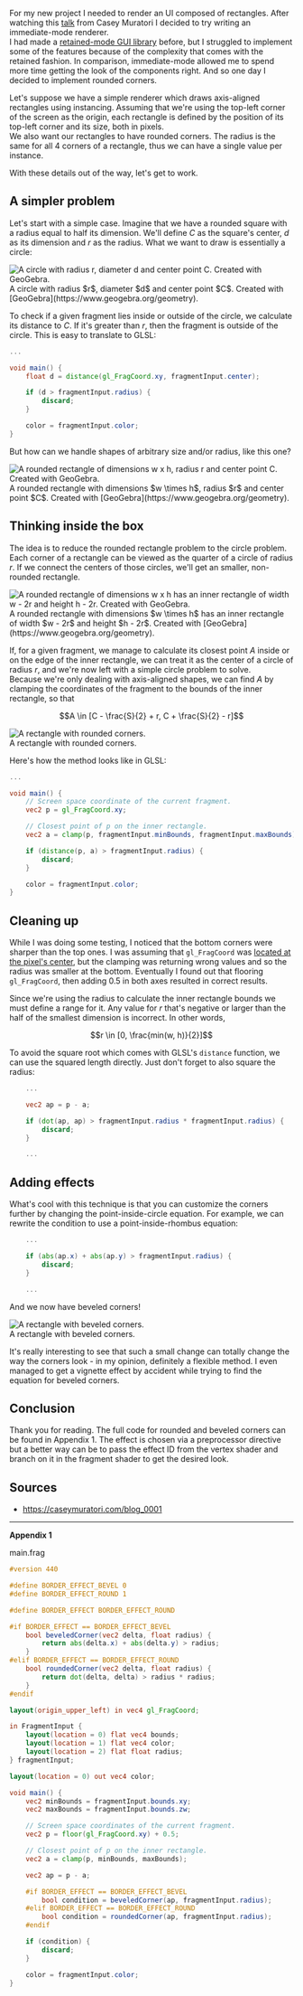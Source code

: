 For my new project I needed to render an UI composed of rectangles. After watching this [talk](https://www.youtube.com/watch?v=Z1qyvQsjK5Y) from Casey Muratori I decided to try writing an immediate-mode renderer.  
I had made a [retained-mode GUI library](https://github.com/debaze/raven) before, but I struggled to implement some of the features because of the complexity that comes with the retained fashion. In comparison, immediate-mode allowed me to spend more time getting the look of the components right. And so one day I decided to implement rounded corners.

Let's suppose we have a simple renderer which draws axis-aligned rectangles using instancing. Assuming that we're using the top-left corner of the screen as the origin, each rectangle is defined by the position of its top-left corner and its size, both in pixels.  
We also want our rectangles to have rounded corners. The radius is the same for all 4 corners of a rectangle, thus we can have a single value per instance.

With these details out of the way, let's get to work.

## A simpler problem

Let's start with a simple case. Imagine that we have a rounded square with a radius equal to half its dimension.
We'll define $C$ as the square's center, $d$ as its dimension and $r$ as the radius. What we want to draw is essentially a circle:

<img src="assets/images/blog/rounded-square-diagram.png" alt="A circle with radius r, diameter d and center point C. Created with GeoGebra." />

<figcaption>
	A circle with radius $r$, diameter $d$ and center point $C$. Created with [GeoGebra](https://www.geogebra.org/geometry).
</figcaption>

To check if a given fragment lies inside or outside of the circle, we calculate its distance to $C$. If it's greater than $r$, then the fragment is outside of the circle. This is easy to translate to GLSL:

```glsl
...

void main() {
	float d = distance(gl_FragCoord.xy, fragmentInput.center);

	if (d > fragmentInput.radius) {
		discard;
	}

	color = fragmentInput.color;
}
```

But how can we handle shapes of arbitrary size and/or radius, like this one?

<img src="assets/images/blog/rounded-rectangle-diagram.png" alt="A rounded rectangle of dimensions w x h, radius r and center point C. Created with GeoGebra." />

<figcaption>
	A rounded rectangle with dimensions $w \times h$, radius $r$ and center point $C$. Created with [GeoGebra](https://www.geogebra.org/geometry).
</figcaption>

## Thinking inside the box

The idea is to reduce the rounded rectangle problem to the circle problem.  
Each corner of a rectangle can be viewed as the quarter of a circle of radius $r$.
If we connect the centers of those circles, we'll get an smaller, non-rounded rectangle.

<img src="assets/images/blog/rounded-rectangle-diagram-2.png" alt="A rounded rectangle of dimensions w x h has an inner rectangle of width w - 2r and height h - 2r. Created with GeoGebra." />

<figcaption>
	A rounded rectangle with dimensions $w \times h$ has an inner rectangle of width $w - 2r$ and height $h - 2r$. Created with [GeoGebra](https://www.geogebra.org/geometry).
</figcaption>

If, for a given fragment, we manage to calculate its closest point $A$ inside or on the edge of the inner rectangle, we can treat it as the center of a circle of radius $r$, and we're now left with a simple circle problem to solve.  
Because we're only dealing with axis-aligned shapes, we can find $A$ by clamping the coordinates of the fragment to the bounds of the inner rectangle, so that

$$A \in [C - \frac{S}{2} + r, C + \frac{S}{2} - r]$$

<img src="assets/images/blog/rounded-rectangle-demo.png" alt="A rectangle with rounded corners." />

<figcaption>
	A rectangle with rounded corners.
</figcaption>

Here's how the method looks like in GLSL:

```glsl
...

void main() {
	// Screen space coordinate of the current fragment.
	vec2 p = gl_FragCoord.xy;

	// Closest point of p on the inner rectangle.
	vec2 a = clamp(p, fragmentInput.minBounds, fragmentInput.maxBounds);

	if (distance(p, a) > fragmentInput.radius) {
		discard;
	}

	color = fragmentInput.color;
}
```

## Cleaning up

While I was doing some testing, I noticed that the bottom corners were sharper than the top ones. I was assuming that `gl_FragCoord` was [located at the pixel's center](https://registry.khronos.org/OpenGL-Refpages/gl4/html/gl_FragCoord.xhtml), but the clamping was returning wrong values and so the radius was smaller at the bottom. Eventually I found out that flooring `gl_FragCoord`, then adding 0.5 in both axes resulted in correct results.

Since we're using the radius to calculate the inner rectangle bounds we must define a range for it. Any value for $r$ that's negative or larger than the half of the smallest dimension is incorrect. In other words,

$$r \in [0, \frac{min(w, h)}{2}]$$

To avoid the square root which comes with GLSL's `distance` function, we can use the squared length directly. Just don't forget to also square the radius:

```glsl
	...

	vec2 ap = p - a;

	if (dot(ap, ap) > fragmentInput.radius * fragmentInput.radius) {
		discard;
	}

	...
```

## Adding effects

What's cool with this technique is that you can customize the corners further by changing the point-inside-circle equation. For example, we can rewrite the condition to use a point-inside-rhombus equation:

```glsl
	...

	if (abs(ap.x) + abs(ap.y) > fragmentInput.radius) {
		discard;
	}

	...
```

And we now have beveled corners!

<img src="assets/images/blog/beveled-rectangle-demo.png" alt="A rectangle with beveled corners." />

<figcaption>
	A rectangle with beveled corners.
</figcaption>

It's really interesting to see that such a small change can totally change the way the corners look - in my opinion, definitely a flexible method. I even managed to get a vignette effect by accident while trying to find the equation for beveled corners.

## Conclusion

Thank you for reading. The full code for rounded and beveled corners can be found in Appendix 1. The effect is chosen via a preprocessor directive but a better way can be to pass the effect ID from the vertex shader and branch on it in the fragment shader to get the desired look.

## Sources

- <https://caseymuratori.com/blog_0001>

***

**Appendix 1**

<span class="post-filename">main.frag</span>

```glsl
#version 440

#define BORDER_EFFECT_BEVEL 0
#define BORDER_EFFECT_ROUND 1

#define BORDER_EFFECT BORDER_EFFECT_ROUND

#if BORDER_EFFECT == BORDER_EFFECT_BEVEL
	bool beveledCorner(vec2 delta, float radius) {
		return abs(delta.x) + abs(delta.y) > radius;
	}
#elif BORDER_EFFECT == BORDER_EFFECT_ROUND
	bool roundedCorner(vec2 delta, float radius) {
		return dot(delta, delta) > radius * radius;
	}
#endif

layout(origin_upper_left) in vec4 gl_FragCoord;

in FragmentInput {
	layout(location = 0) flat vec4 bounds;
	layout(location = 1) flat vec4 color;
	layout(location = 2) flat float radius;
} fragmentInput;

layout(location = 0) out vec4 color;

void main() {
	vec2 minBounds = fragmentInput.bounds.xy;
	vec2 maxBounds = fragmentInput.bounds.zw;

	// Screen space coordinates of the current fragment.
	vec2 p = floor(gl_FragCoord.xy) + 0.5;

	// Closest point of p on the inner rectangle.
	vec2 a = clamp(p, minBounds, maxBounds);

	vec2 ap = p - a;

	#if BORDER_EFFECT == BORDER_EFFECT_BEVEL
		bool condition = beveledCorner(ap, fragmentInput.radius);
	#elif BORDER_EFFECT == BORDER_EFFECT_ROUND
		bool condition = roundedCorner(ap, fragmentInput.radius);
	#endif

	if (condition) {
		discard;
	}

	color = fragmentInput.color;
}
```